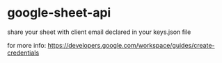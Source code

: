 ﻿# google-sheet-api
share your sheet with client email declared in your keys.json file

for more info: https://developers.google.com/workspace/guides/create-credentials
